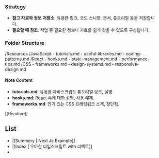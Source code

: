 ### Strategy
- **참고 자료와 정보 저장소**: 유용한 링크, 코드 스니펫, 문서, 튜토리얼 등을 저장합니다.
- **필요할 때 참조**: 작업 중 필요한 정보나 자료를 쉽게 찾을 수 있도록 구성합니다.

### Folder Structure
/Resources
  /JavaScript
    - tutorials.md
    - useful-libraries.md
    - coding-patterns.md
  /React
    - hooks.md
    - state-management.md
    - performance-tips.md
  /CSS
    - frameworks.md
    - design-systems.md
    - responsive-design.md

#### Note Content
- **tutorials.md**: 유용한 자바스크립트 튜토리얼 링크, 설명.
- **hooks.md**: React 훅에 대한 설명, 사용 예제.
- **frameworks.md**: 인기 있는 CSS 프레임워크 소개, 장단점.

[[Readme]]

## List
- [[Summery | Next Js Example]]
- [[Index | 우아한 타입스크립트 with 리액트]]
- 